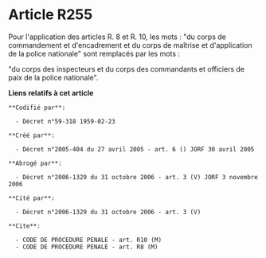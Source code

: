 # Article R255

Pour l'application des articles R. 8 et R. 10, les mots : "du corps de commandement et d'encadrement et du corps de maîtrise
et d'application de la police nationale" sont remplacés par les mots :

"du corps des inspecteurs et du corps des commandants et officiers de paix de la police nationale".

**Liens relatifs à cet article**

	**Codifié par**:

	  - Décret n°59-318 1959-02-23

	**Créé par**:

	  - Décret n°2005-404 du 27 avril 2005 - art. 6 () JORF 30 avril 2005

	**Abrogé par**:

	  - Décret n°2006-1329 du 31 octobre 2006 - art. 3 (V) JORF 3 novembre 2006

	**Cité par**:

	  - Décret n°2006-1329 du 31 octobre 2006 - art. 3 (V)

	**Cite**:

	  - CODE DE PROCEDURE PENALE - art. R10 (M)
	  - CODE DE PROCEDURE PENALE - art. R8 (M)
